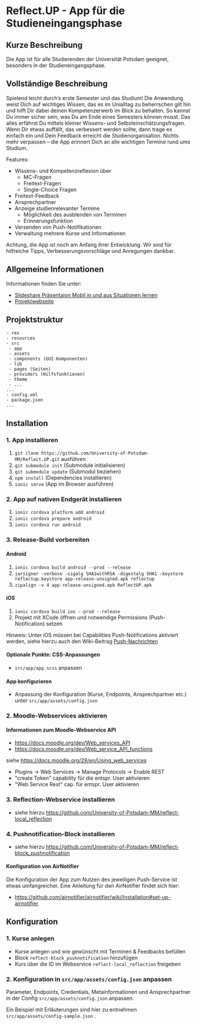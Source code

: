 # Reflect.UP - App für die Studieneingangsphase

## Kurze Beschreibung

Die App ist für alle Studierenden der Universität Potsdam geeignet, besonders in der Studieneingangsphase.

## Vollständige Beschreibung

Spielend leicht durch’s erste Semester und das Studium!
Die Anwendung weist Dich auf wichtiges Wissen, das es im Unialltag zu beherrschen gilt hin und hilft Dir dabei deinen Kompetenzerwerb im Blick zu behalten. So kannst Du immer sicher sein, was Du am Ende eines Semesters können musst. Das alles erfährst Du mittels kleiner Wissens- und Selbsteinschätzungsfragen.
Wenn Dir etwas auffällt, das verbessert werden sollte, dann trage es einfach ein und Dein Feedback erreicht die Studienorganisation.
Nichts mehr verpassen – die App erinnert Dich an alle wichtigen Termine rund ums Studium.

Features:

- Wissens- und Kompetenzreflexion über
  - MC-Fragen
  - Freitext-Fragen
  - Single-Choice Fragen
- Freitext-Feedback
- Ansprechpartner
- Anzeige studienrelevanter Termine
  - Möglichkeit des ausblenden von Terminen
  - Erinnerungsfunktion
- Versenden von Push-Notifikationen
- Verwaltung mehrere Kurse und Informationen

Achtung, die App ist noch am Anfang ihrer Entwicklung. Wir sind für hilfreiche Tipps, Verbesserungsvorschläge und Anregungen dankbar.

## Allgemeine Informationen

Informationen finden Sie unter:

- [Slideshare Präsentaion Mobil in und aus Situationen lernen](http://de.slideshare.net/alekiy/reflectup-mobil-in-und-aus-situationen-lernen)
- [Projektwebseite](https://www.uni-potsdam.de/reflectup/)

## Projektstruktur

```
- res
- resources
- src
 - app
 - assets
 - components (GUI-Komponenten)
 - lib
 - pages (Seiten)
 - providers (Hilfsfunktionen)
 - theme
 - ...
...
- config.xml
- package.json
...
```

## Installation

### 1. App installieren

1. `git clone https://github.com/University-of-Potsdam-MM/Reflect.UP.git` ausführen
2. `git submodule init` (Submodule initialisieren)
3. `git submodule update` (Submodul beziehen)
4. `npm install` (Dependencies installieren)
5. `ionic serve` (App im Browser ausführen)

### 2. App auf nativen Endgerät installieren

1. `ionic cordova platform add android`
2. `ionic cordova prepare android`
3. `ionic cordova run android`

### 3. Release-Build vorbereiten

#### Android

1. `ionic cordova build android --prod --release`
2. `jarsigner -verbose -sigalg SHA1withRSA -digestalg SHA1 -keystore reflectup.keystore app-release-unsigned.apk reflectup`
3. `zipalign -v 4 app-release-unsigned.apk ReflectUP.apk`

#### iOS

1. `ionic cordova build ios --prod --release`
2. Projekt mit XCode öffnen und notwendige Permissions (Push-Notification) setzen

Hinweis: Unter iOS müssen bei Capabilities Push-Notifications aktiviert werden, siehe hierzu auch den Wiki-Beitrag [Push-Nachrichten](https://github.com/University-of-Potsdam-MM/Reflect.UP/wiki/Push-Nachrichten)

#### Optionale Punkte: CSS-Anpassungen

- `src/app/app.scss` anpassen

#### App konfigurieren

- Anpassung der Konfiguration (Kurse, Endpoints, Ansprechpartner etc.) unter `src/app/assets/config.json`

### 2. Moodle-Webservices aktivieren

#### Informationen zum Moodle-Webservice API

- https://docs.moodle.org/dev/Web_services_API
- https://docs.moodle.org/dev/Web_service_API_functions

siehe https://docs.moodle.org/29/en/Using_web_services

- Plugins -> Web Services -> Manage Protocols -> Enable REST
- "create Token" capability für die entspr. User aktivieren
- "Web Service Rest" cap. für entspr. User aktivieren

### 3. Reflection-Webservice installieren

- siehe hierzu https://github.com/University-of-Potsdam-MM/reflect-local_reflection

### 4. Pushnotification-Block installieren

- siehe hierzu https://github.com/University-of-Potsdam-MM/reflect-block_pushnotification

#### Konfiguration von AirNotifier

Die Konfiguration der App zum Nutzen des jeweiligen Push-Service ist etwas umfangreicher. Eine Anleitung für den AirNotifier findet sich hier:

- https://github.com/airnotifier/airnotifier/wiki/Installation#set-up-airnotifier

## Konfiguration

### 1. Kurse anlegen

- Kurse anlegen und wie gewünscht mit Terminen & Feedbacks befüllen
- Block `reflect-block_pushnotification` hinzufügen
- Kurs über die ID im Webservice `reflect-local_reflection` freigeben

### 2. Konfiguration in `src/app/assets/config.json` anpassen

Parameter, Endpoints, Credentials, Metainformationen und Ansprechpartner in der Config `src/app/assets/config.json` anpassen.

Ein Beispiel mit Erläuterungen sind hier zu entnehmen `src/app/assets/config-sample.json` .
